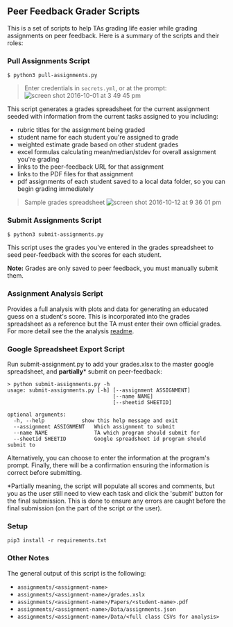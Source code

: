 ## Peer Feedback Grader Scripts

This is a set of scripts to help TAs grading life easier while grading assignments on peer feedback.  Here is a summary of the scripts and their roles:

### Pull Assignments Script

`$ python3 pull-assignments.py`

> Enter credentials in `secrets.yml`, or at the prompt:
![screen shot 2016-10-01 at 3 49 45 pm](https://github.gatech.edu/storage/user/4328/files/c632130e-87ee-11e6-8e3f-3d5ad516e4c2)

This script generates a grades spreadsheet for the current assignment seeded with information from the current tasks assigned to you including:
- rubric titles for the assignment being graded
- student name for each student you're assigned to grade
- weighted estimate grade based on other student grades
- excel formulas calculating mean/median/stdev for overall assignment you're grading
- links to the peer-feedback URL for that assignment
- links to the PDF files for that assignment
- pdf assignments of each student saved to a local data folder, so you can begin grading immediately

> Sample grades spreadsheet
![screen shot 2016-10-12 at 9 36 01 pm](https://github.gatech.edu/storage/user/4328/files/eb6da5b0-90c3-11e6-83f1-b909d030f618)

### Submit Assignments Script

`$ python3 submit-assignments.py`

This script uses the grades you've entered in the grades spreadsheet to seed peer-feedback with the scores for each student.  

**Note:**  Grades are only saved to peer feedback, you must manually submit them.

### Assignment Analysis Script

Provides a full analysis with plots and data for generating an educated guess on a student's score.  This is incorporated into the grades spreadsheet as a reference but the TA must enter their own official grades.  For more detail see the the analysis [readme](analysis/README.md).

### Google Spreadsheet Export Script

Run submit-assignment.py to add your grades.xlsx to the master google spreadsheet, and **partially*** submit on peer-feedback:

```shell
> python submit-assignments.py -h
usage: submit-assignments.py [-h] [--assignment ASSIGNMENT] 
                                  [--name NAME]
                                  [--sheetid SHEETID]

optional arguments:
  -h, --help            show this help message and exit
  --assignment ASSIGNMENT   Which assignment to submit
  --name NAME               TA which program should submit for
  --sheetid SHEETID         Google spreadsheet id program should submit to
```

Alternatively, you can choose to enter the information at the program's prompt. Finally, there will be a confirmation ensuring the information is correct before submitting.

*Partially meaning, the script will populate all scores and comments, but you as the user still need to view each task and click the 'submit' button for the final submission. This is done to ensure any errors are caught before the final submission (on the part of the script _or_ the user). 


### Setup

`pip3 install -r requirements.txt`

### Other Notes

The general output of this script is the following:
- `assignments/<assignment-name>`
- `assignments/<assignment-name>/grades.xslx`
- `assignments/<assignment-name>/Papers/<student-name>.pdf`
- `assignments/<assignment-name>/Data/assignments.json`
- `assignments/<assignment-name>/Data/<full class CSVs for analysis>`
